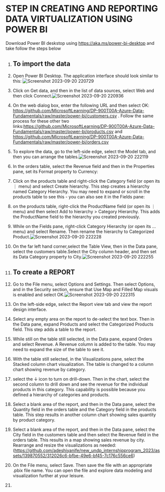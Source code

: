 # STEP IN CREATING AND REPORTING DATA VIRTUALIZATION USING POWER BI

Download Power BI deskstop using https://aka.ms/power-bi-desktop and take follow the steps below
1. ## To import the data
2.  Open Power BI Desktop. The application interface should look similar to this: ![Screenshot 2023-09-20 220729](https://github.com/adeshiyanife/new_undp_internshipprogram_2023/assets/139870552/289f94c5-6976-437e-8ffb-71b89cf87ad4)

3. Click on Get data, and then in the list of data sources, select Web and then click Connect.![Screenshot 2023-09-20 220936](https://github.com/adeshiyanife/new_undp_internshipprogram_2023/assets/139870552/0223fcb4-2ac6-4efe-8507-0c3963481609)

4. On the web dialog box, enter the following URL and then select OK: https://github.com/MicrosoftLearning/DP-900T00A-Azure-Data-Fundamentals/raw/master/power-bi/customers.csv .  Follow the same process for these other two links:https://github.com/MicrosoftLearning/DP-900T00A-Azure-Data-Fundamentals/raw/master/power-bi/products.csv and  https://github.com/MicrosoftLearning/DP-900T00A-Azure-Data-Fundamentals/raw/master/power-bi/orders.csv
5. To explore the data, go to the left-side edge, select the Model tab, and then you can arrange the tables.![Screenshot 2023-09-20 222119](https://github.com/adeshiyanife/new_undp_internshipprogram_2023/assets/139870552/e80978fa-8a62-44e1-a21d-db78dc6ca671)

6. In the orders table, select the Revenue field and then in the Properties pane, set its Format property to Currency:
7. Click on the products table and right-click the Category field (or open its ⋮ menu) and select Create hierarchy. This step creates a hierarchy named Category Hierarchy. You may need to expand or scroll in the products table to see this - you can also see it in the Fields pane:
8. on the products table, right-click the ProductName field (or open its ⋮ menu) and  then select Add to hierarchy > Category Hierarchy. This adds the ProductName field to the hierarchy you created previously.
9. While on the Fields pane, right-click Category Hierarchy (or open its … menu) and select Rename. Then rename the hierarchy to Categorized Product.![Screenshot 2023-09-20 222228](https://github.com/adeshiyanife/new_undp_internshipprogram_2023/assets/139870552/4926fc48-83b0-4356-b97c-77498e8b4776)


10. On the far left hand corner,select the Table View, then in the Data pane, select the customers table.Select the City column header, and then set its Data Category property to City.![Screenshot 2023-09-20 222255](https://github.com/adeshiyanife/new_undp_internshipprogram_2023/assets/139870552/de4469b5-9448-4b04-bee3-186794ec63b1)

11. ## To create a REPORT
12.  Go to the File menu, select Options and Settings. Then select Options, and in the Security section, ensure that Use Map and Filled Map visuals is enabled and select OK.![Screenshot 2023-09-20 222315](https://github.com/adeshiyanife/new_undp_internshipprogram_2023/assets/139870552/362b763e-56b9-477b-9215-5395f93ebbee)

13. On the left-side edge, select the Report view tab and view the report design interface.
14. Select any empty area on the report to de-select the text box. Then in the Data pane, expand Products and select the Categorized Products field. This step adds a table to the report.
15. While still on the table still selected, in the Data pane, expand Orders and select Revenue. A Revenue column is added to the table. You may need to expand the size of the table to see it.
16. With the table still selected, in the Visualizations pane, select the Stacked column chart visualization. The table is changed to a column chart showing revenue by category.
17. select the ↓ icon to turn on drill-down. Then in the chart, select the second column to drill down and see the revenue for the individual products in this category. This capability is possible because you defined a hierarchy of categories and products.
18. Select a blank area of the report, and then in the Data pane, select the Quantity field in the orders table and the Category field in the products table. This step results in another column chart showing sales quantity by product category.
19. Select a blank area of the report, and then in the Data pane, select the City field in the customers table and then select the Revenue field in the orders table. This results in a map showing sales revenue by city. Rearrange and resize the visualizations as needed:(https://github.com/adeshiyanife/new_undp_internshipprogram_2023/assets/139870552/312026c6-bfbe-49e6-bf45-7c176c556ce6)

20. On the File menu, select Save. Then save the file with an appropriate .pbix file name. You can open the file and explore data modeling and visualization further at your leisure.
18. 
    









 
